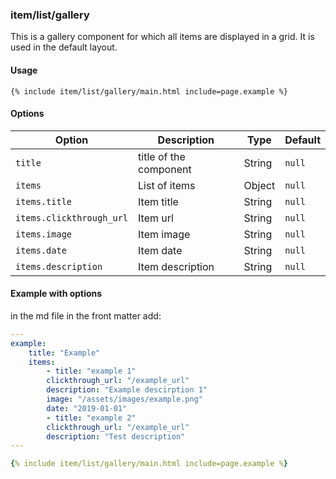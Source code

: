 ### item/list/gallery

This is a gallery component for which all items are displayed in a grid. It is used in the default layout.

#### Usage

```liquid
{% include item/list/gallery/main.html include=page.example %}
```

#### Options

| Option | Description | Type | Default |
| ------ | ----------- | ---- | ------- |
| `title` |  title of the component | String | `null` |
| `items` | List of items | Object | `null` |
| `items.title` | Item title | String | `null` |
| `items.clickthrough_url` | Item url | String | `null` |
| `items.image` | Item image | String | `null` |
| `items.date` | Item date | String | `null` |
| `items.description` | Item description | String | `null` |

#### Example with options

in the md file in the front matter add:

```yml
---
example:
    title: "Example"
    items:
        - title: "example 1"
        clickthrough_url: "/example_url"
        description: "Example descirption 1"
        image: "/assets/images/example.png"
        date: "2019-01-01"
        - title: "example 2"
        clickthrough_url: "/example_url"
        description: "Test description"
---

{% include item/list/gallery/main.html include=page.example %}
```